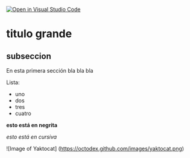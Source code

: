 [![Open in Visual Studio Code](https://classroom.github.com/assets/open-in-vscode-f059dc9a6f8d3a56e377f745f24479a46679e63a5d9fe6f495e02850cd0d8118.svg)](https://classroom.github.com/online_ide?assignment_repo_id=6129480&assignment_repo_type=AssignmentRepo)

# titulo grande 
## subseccion 
En esta primera sección bla bla bla 

Lista:
* uno
* dos
* tres
* cuatro 

**esto está en negrita**

*esto está en cursiva*


![Image of Yaktocat]
(https://octodex.github.com/images/yaktocat.png)
